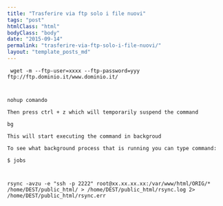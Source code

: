 ```yaml
---
title: "Trasferire via ftp solo i file nuovi"
tags: "post"
htmlClass: "html"
bodyClass: "body"
date: "2015-09-14"
permalink: "trasferire-via-ftp-solo-i-file-nuovi/"
layout: "template_posts_md"
---
```

<p><code> wget -m --ftp-user=xxxx --ftp-password=yyy ftp://ftp.dominio.it/www.dominio.it/</code></p>
<p><code></p>
<p>nohup comando<br />
Then press ctrl + z which will temporarily suspend the command<br />
bg<br />
This will start executing the command in backgroud<br />
To see what background process that is running you can type command:<br />
$ jobs</p>
<p>rsync -avzu -e "ssh -p 2222" root@xx.xx.xx.xx:/var/www/html/ORIG/*  /home/DEST/public_html/ > /home/DEST/public_html/rsync.log 2> /home/DEST/public_html/rsync.err<br />
</code></p>
